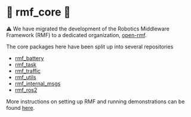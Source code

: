 # :no_entry_sign: rmf\_core :no_entry_sign:


:warning: We have migrated the development of the Robotics Middleware Framework (RMF) to a dedicated organization, [open-rmf](https://github.com/open-rmf).

The core packages here have been split up into several repositories
* [rmf_battery](https://github.com/open-rmf/rmf_battery)
* [rmf_task](https://github.com/open-rmf/rmf_task)
* [rmf_traffic](https://github.com/open-rmf/rmf_traffic)
* [rmf_utils](https://github.com/open-rmf/rmf_utils)
* [rmf_internal_msgs](https://github.com/open-rmf/rmf_internal_msgs)
* [rmf_ros2](https://github.com/open-rmf/rmf_ros2)

More instructions on setting up RMF and running demonstrations can be found [here](https://github.com/open-rmf/rmf).
